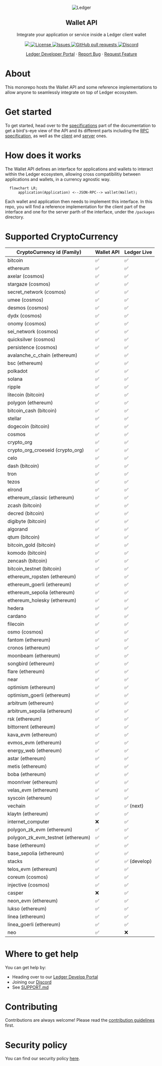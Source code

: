 <p align="center">
 <img src="https://user-images.githubusercontent.com/9203826/154288895-670f5c23-81a1-4307-a080-1af83f7f8356.svg" align="center" alt="Ledger" />
 <h2 align="center">Wallet API</h2>
 <p align="center">Integrate your application or service inside a Ledger client wallet
</p>
  <p align="center">
  <!-- Update with each individual package version -->
    <a href="https://www.npmjs.com/package/@ledgerhq/platform-sdk">
      <img src="https://img.shields.io/npm/v/@ledgerhq/platform-sdk.svg?style=flat-square" />
    </a>
    <!-- Update with each individual package version (or the monorepo version if applicable) -->
    <a href="https://choosealicense.com/licenses/mit/">
      <img alt="License" src="https://img.shields.io/github/license/LedgerHQ/platform-sdk" />
    </a>
    <!-- Enable and display when CI set up -->
    <!-- <a href="https://github.com/LedgerHQ/platform-sdk/actions">
      <img alt="Tests Passing" src="https://github.com/LedgerHQ/platform-sdk/workflows/CI/badge.svg" />
    </a> -->
    <a href="https://github.com/LedgerHQ/platform-sdk/issues">
      <img alt="Issues" src="https://img.shields.io/github/issues/LedgerHQ/platform-sdk?color=0088ff" />
    </a>
    <a href="https://github.com/LedgerHQ/platform-sdk/pulls">
      <img alt="GitHub pull requests" src="https://img.shields.io/github/issues-pr/LedgerHQ/platform-sdk?color=0088ff" />
    </a>
    <a href="https://developers.ledger.com/discord-pro">
      <img alt="Discord" src="https://img.shields.io/discord/885256081289379850?color=1C1CE1&label=Ledger%20%7C%20Discord%20%F0%9F%91%8B%20&style=flat-square" />
    </a>
  </p>

  <p align="center">
    <a href="https://developers.ledger.com/docs/live-app/start-here/">Ledger Developer Portal</a>
    ·
    <a href="https://github.com/LedgerHQ/platform-sdk/issues/new/choose">Report Bug</a>
    ·
    <a href="https://github.com/LedgerHQ/platform-sdk/issues/new/choose">Request Feature</a>
  </p>
  <!-- Also add monorepo docuzaurus doc when available -->
</p>

# About

This monorepo hosts the Wallet API and some reference implementations to allow anyone to seamlessly integrate on top of Ledger ecosystem.

# Get started

To get started, head over to the [specifications](/spec/README.md) part of the documentation to get a bird's-eye view of the API and its different parts including the [RPC specification](/spec/rpc/README.md), as well as the [client](/spec/client/README.md) and [server](/spec/server/README.md) ones.

# How does it works

The Wallet API defines an interface for applications and wallets to interact within the Ledger ecosystem, allowing cross compatibilitiy between applications and wallets, in a currency agnostic way.

```mermaid
  flowchart LR;
      application(Application) <--JSON-RPC--> wallet(Wallet);
```

<!-- TODO: link to reference implementations of client and server once available -->

Each wallet and application then needs to implement this interface. In this repo, you will find a reference implementation for the client part of the interface and one for the server parth of the interface, under the `/packages` directory.

# Supported CryptoCurrency

| CryptoCurrency id (Family)        | Wallet API | Ledger Live  |
| --------------------------------- | ---------- | ------------ |
| bitcoin                           | ✅         | ✅           |
| ethereum                          | ✅         | ✅           |
| axelar (cosmos)                   | ✅         | ✅           |
| stargaze (cosmos)                 | ✅         | ✅           |
| secret_network (cosmos)           | ✅         | ✅           |
| umee (cosmos)                     | ✅         | ✅           |
| desmos (cosmos)                   | ✅         | ✅           |
| dydx (cosmos)                     | ✅         | ✅           |
| onomy (cosmos)                    | ✅         | ✅           |
| sei_network (cosmos)              | ✅         | ✅           |
| quicksilver (cosmos)              | ✅         | ✅           |
| persistence (cosmos)              | ✅         | ✅           |
| avalanche_c_chain (ethereum)      | ✅         | ✅           |
| bsc (ethereum)                    | ✅         | ✅           |
| polkadot                          | ✅         | ✅           |
| solana                            | ✅         | ✅           |
| ripple                            | ✅         | ✅           |
| litecoin (bitcoin)                | ✅         | ✅           |
| polygon (ethereum)                | ✅         | ✅           |
| bitcoin_cash (bitcoin)            | ✅         | ✅           |
| stellar                           | ✅         | ✅           |
| dogecoin (bitcoin)                | ✅         | ✅           |
| cosmos                            | ✅         | ✅           |
| crypto_org                        | ✅         | ✅           |
| crypto_org_croeseid (crypto_org)  | ✅         | ✅           |
| celo                              | ✅         | ✅           |
| dash (bitcoin)                    | ✅         | ✅           |
| tron                              | ✅         | ✅           |
| tezos                             | ✅         | ✅           |
| elrond                            | ✅         | ✅           |
| ethereum_classic (ethereum)       | ✅         | ✅           |
| zcash (bitcoin)                   | ✅         | ✅           |
| decred (bitcoin)                  | ✅         | ✅           |
| digibyte (bitcoin)                | ✅         | ✅           |
| algorand                          | ✅         | ✅           |
| qtum (bitcoin)                    | ✅         | ✅           |
| bitcoin_gold (bitcoin)            | ✅         | ✅           |
| komodo (bitcoin)                  | ✅         | ✅           |
| zencash (bitcoin)                 | ✅         | ✅           |
| bitcoin_testnet (bitcoin)         | ✅         | ✅           |
| ethereum_ropsten (ethereum)       | ✅         | ✅           |
| ethereum_goerli (ethereum)        | ✅         | ✅           |
| ethereum_sepolia (ethereum)       | ✅         | ✅           |
| ethereum_holesky (ethereum)       | ✅         | ✅           |
| hedera                            | ✅         | ✅           |
| cardano                           | ✅         | ✅           |
| filecoin                          | ✅         | ✅           |
| osmo (cosmos)                     | ✅         | ✅           |
| fantom (ethereum)                 | ✅         | ✅           |
| cronos (ethereum)                 | ✅         | ✅           |
| moonbeam (ethereum)               | ✅         | ✅           |
| songbird (ethereum)               | ✅         | ✅           |
| flare (ethereum)                  | ✅         | ✅           |
| near                              | ✅         | ✅           |
| optimism (ethereum)               | ✅         | ✅           |
| optimism_goerli (ethereum)        | ✅         | ✅           |
| arbitrum (ethereum)               | ✅         | ✅           |
| arbitrum_sepolia (ethereum)       | ✅         | ✅           |
| rsk (ethereum)                    | ✅         | ✅           |
| bittorrent (ethereum)             | ✅         | ✅           |
| kava_evm (ethereum)               | ✅         | ✅           |
| evmos_evm (ethereum)              | ✅         | ✅           |
| energy_web (ethereum)             | ✅         | ✅           |
| astar (ethereum)                  | ✅         | ✅           |
| metis (ethereum)                  | ✅         | ✅           |
| boba (ethereum)                   | ✅         | ✅           |
| moonriver (ethereum)              | ✅         | ✅           |
| velas_evm (ethereum)              | ✅         | ✅           |
| syscoin (ethereum)                | ✅         | ✅           |
| vechain                           | ✅         | ✅ (next)    |
| klaytn (ethereum)                 | ✅         | ✅           |
| internet_computer                 | ❌         | ✅           |
| polygon_zk_evm (ethereum)         | ✅         | ✅           |
| polygon_zk_evm_testnet (ethereum) | ✅         | ✅           |
| base (ethereum)                   | ✅         | ✅           |
| base_sepolia (ethereum)           | ✅         | ✅           |
| stacks                            | ✅         | ✅ (develop) |
| telos_evm (ethereum)              | ✅         | ✅           |
| coreum (cosmos)                   | ✅         | ✅           |
| injective (cosmos)                | ✅         | ✅           |
| casper                            | ❌         | ✅           |
| neon_evm (ethereum)               | ✅         | ✅           |
| lukso (ethereum)                  | ✅         | ✅           |
| linea (ethereum)                  | ✅         | ✅           |
| linea_goerli (ethereum)           | ✅         | ✅           |
| neo                               | ✅         | ❌           |

# Where to get help

You can get help by:

- Heading over to our [Ledger Develop Portal](https://developers.ledger.com)
- Joining our [Discord](https://developers.ledger.com/discord-pro)
- See [SUPPORT.md](/SUPPORT.md)

# Contributing

Contributions are always welcome! Please read the [contribution guidelines](/CONTRIBUTING.md) first.

# Security policy

You can find our security policy [here](/SECURITY.md).
